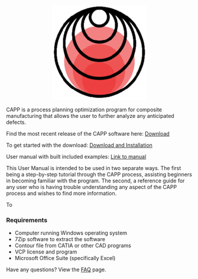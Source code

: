 <p align="center">
<img src=assets/CAPP_Logo.png>



CAPP is a process planning optimization program for composite manufacturing that allows the user to further analyze any anticipated defects.

Find the most recent release of the CAPP software here: [Download](https://github.com/neXtMcNAIR/CAPP/releases/download/v0.0.3.2-alpha/CAPP.Build.v0.0.3.2.7z)

To get started with the download: [Download and Installation](https://github.com/neXtMcNAIR/CAPP/wiki/Download-and-Installation)

User manual with built included examples: [Link to manual](https://github.com/neXtMcNAIR/CAPP/wiki/Ply-Models)

This User Manual is intended to be used in two separate ways. The first being a step-by-step tutorial through the CAPP process, assisting beginners in becoming familiar with the program. The second, a reference guide for any user who is having trouble understanding any aspect of the CAPP process and wishes to find more information. 


To 

### Requirements
* Computer running Windows operating system
* 7Zip software to extract the software
* Contour file from CATIA or other CAD programs
* VCP license and program
* Microsoft Office Suite (specifically Excel)

Have any questions? View the [FAQ](https://github.com/neXtMcNAIR/CAPP/wiki/FAQ) page.
